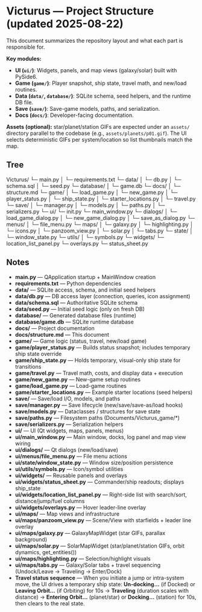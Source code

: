 # Victurus — Project Structure (updated 2025-08-22)

This document summarizes the repository layout and what each part is responsible for.

**Key modules:**
- **UI (`ui/`)**: Widgets, panels, and map views (galaxy/solar) built with PySide6.
- **Game (`game/`)**: Player snapshot, ship state, travel math, and new/load routines.
- **Data (`data/`, `database/`)**: SQLite schema, seed helpers, and the runtime DB file.
- **Save (`save/`)**: Save-game models, paths, and serialization.
- **Docs (`docs/`)**: Developer-facing documentation.

**Assets (optional):** star/planet/station GIFs are expected under an `assets/` directory parallel to the codebase (e.g., `assets/planets/p01.gif`). The UI selects deterministic GIFs per system/location so list thumbnails match the map.

## Tree

Victurus/
└─ main.py
│ └─ requirements.txt
└─ data/
│ └─ db.py
│ └─ schema.sql
│ └─ seed.py
└─ database/
│ └─ game.db
└─ docs/
│ └─ structure.md
└─ game/
│ └─ load_game.py
│ └─ new_game.py
│ └─ player_status.py
│ └─ ship_state.py
│ └─ starter_locations.py
│ └─ travel.py
└─ save/
│ └─ manager.py
│ └─ models.py
│ └─ paths.py
│ └─ serializers.py
└─ ui/
└─ init.py
└─ main_window.py
└─ dialogs/
│ └─ load_game_dialog.py
│ └─ new_game_dialog.py
│ └─ save_as_dialog.py
└─ menus/
│ └─ file_menu.py
└─ maps/
│ └─ galaxy.py
│ └─ highlighting.py
│ └─ icons.py
│ └─ panzoom_view.py
│ └─ solar.py
│ └─ tabs.py
└─ state/
│ └─ window_state.py
└─ utils/
│ └─ symbols.py
└─ widgets/
└─ location_list_panel.py
└─ overlays.py
└─ status_sheet.py


## Notes

- **main.py** — QApplication startup + MainWindow creation  
- **requirements.txt** — Python dependencies  
- **data/** — SQLite access, schema, and initial seed helpers  
- **data/db.py** — DB access layer (connection, queries, icon assignment)  
- **data/schema.sql** — Authoritative SQLite schema  
- **data/seed.py** — Initial seed logic (only on fresh DB)  
- **database/** — Generated database files (runtime)  
- **database/game.db** — SQLite runtime database  
- **docs/** — Project documentation  
- **docs/structure.md** — This document  
- **game/** — Game logic (status, travel, new/load game)  
- **game/player_status.py** — Builds status snapshot; includes temporary ship state override  
- **game/ship_state.py** — Holds temporary, visual-only ship state for transitions  
- **game/travel.py** — Travel math, costs, and display data + execution  
- **game/new_game.py** — New-game setup routines  
- **game/load_game.py** — Load-game routines  
- **game/starter_locations.py** — Example starter locations (seed helpers)  
- **save/** — Save/load I/O, models, and paths  
- **save/manager.py** — Save lifecycle (new/save/save-as/load hooks)  
- **save/models.py** — Dataclasses / structures for save state  
- **save/paths.py** — Filesystem paths (Documents/Victurus_game/*)  
- **save/serializers.py** — Serialization helpers  
- **ui/** — UI (Qt widgets, maps, panels, menus)  
- **ui/main_window.py** — Main window, docks, log panel and map view wiring  
- **ui/dialogs/** — Qt dialogs (new/load/save)  
- **ui/menus/file_menu.py** — File menu actions  
- **ui/state/window_state.py** — Window size/position persistence  
- **ui/utils/symbols.py** — Icon/symbol utilities  
- **ui/widgets/** — Reusable panels and overlays  
- **ui/widgets/status_sheet.py** — Commander/ship readouts; displays ship_state  
- **ui/widgets/location_list_panel.py** — Right-side list with search/sort, distance/jump/fuel columns  
- **ui/widgets/overlays.py** — Hover leader-line overlay  
- **ui/maps/** — Map views and infrastructure  
- **ui/maps/panzoom_view.py** — Scene/View with starfields + leader line overlay  
- **ui/maps/galaxy.py** — GalaxyMapWidget (star GIFs, parallax background)  
- **ui/maps/solar.py** — SolarMapWidget (star/planet/station GIFs, orbit dynamics, get_entities())  
- **ui/maps/highlighting.py** — Selection/highlight visuals  
- **ui/maps/tabs.py** — Galaxy/Solar tabs + travel sequencing (Undock/Leave → Traveling → Enter/Dock)  
- **Travel status sequence** — When you initiate a jump or intra-system move, the UI drives a temporary ship state: **Un-docking…** (if Docked) or **Leaving Orbit…** (if Orbiting) for 10s → **Traveling** (duration scales with distance) → **Entering Orbit…** (planet/star) or **Docking…** (station) for 10s, then clears to the real state.
